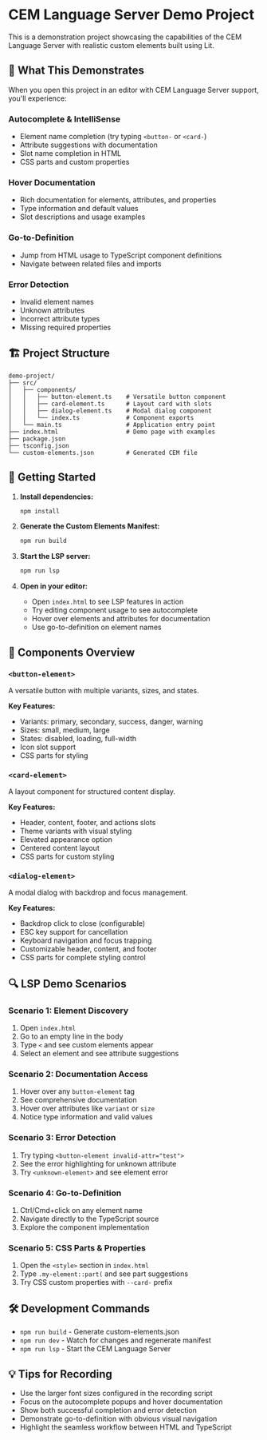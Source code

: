 # CEM Language Server Demo Project

This is a demonstration project showcasing the capabilities of the CEM Language Server with realistic custom elements built using Lit.

## 🎯 What This Demonstrates

When you open this project in an editor with CEM Language Server support, you'll experience:

### Autocomplete & IntelliSense
- Element name completion (try typing `<button-` or `<card-`)
- Attribute suggestions with documentation
- Slot name completion in HTML
- CSS parts and custom properties

### Hover Documentation
- Rich documentation for elements, attributes, and properties
- Type information and default values
- Slot descriptions and usage examples

### Go-to-Definition
- Jump from HTML usage to TypeScript component definitions
- Navigate between related files and imports

### Error Detection
- Invalid element names
- Unknown attributes
- Incorrect attribute types
- Missing required properties

## 🏗️ Project Structure

```
demo-project/
├── src/
│   ├── components/
│   │   ├── button-element.ts    # Versatile button component
│   │   ├── card-element.ts      # Layout card with slots
│   │   ├── dialog-element.ts    # Modal dialog component
│   │   └── index.ts             # Component exports
│   └── main.ts                  # Application entry point
├── index.html                   # Demo page with examples
├── package.json
├── tsconfig.json
└── custom-elements.json         # Generated CEM file
```

## 🚀 Getting Started

1. **Install dependencies:**
   ```bash
   npm install
   ```

2. **Generate the Custom Elements Manifest:**
   ```bash
   npm run build
   ```

3. **Start the LSP server:**
   ```bash
   npm run lsp
   ```

4. **Open in your editor:**
   - Open `index.html` to see LSP features in action
   - Try editing component usage to see autocomplete
   - Hover over elements and attributes for documentation
   - Use go-to-definition on element names

## 🎨 Components Overview

### `<button-element>`
A versatile button with multiple variants, sizes, and states.

**Key Features:**
- Variants: primary, secondary, success, danger, warning
- Sizes: small, medium, large
- States: disabled, loading, full-width
- Icon slot support
- CSS parts for styling

### `<card-element>`
A layout component for structured content display.

**Key Features:**
- Header, content, footer, and actions slots
- Theme variants with visual styling
- Elevated appearance option
- Centered content layout
- CSS parts for custom styling

### `<dialog-element>`
A modal dialog with backdrop and focus management.

**Key Features:**
- Backdrop click to close (configurable)
- ESC key support for cancellation
- Keyboard navigation and focus trapping
- Customizable header, content, and footer
- CSS parts for complete styling control

## 🔍 LSP Demo Scenarios

### Scenario 1: Element Discovery
1. Open `index.html`
2. Go to an empty line in the body
3. Type `<` and see custom elements appear
4. Select an element and see attribute suggestions

### Scenario 2: Documentation Access
1. Hover over any `button-element` tag
2. See comprehensive documentation
3. Hover over attributes like `variant` or `size`
4. Notice type information and valid values

### Scenario 3: Error Detection
1. Try typing `<button-element invalid-attr="test">`
2. See the error highlighting for unknown attribute
3. Try `<unknown-element>` and see element error

### Scenario 4: Go-to-Definition
1. Ctrl/Cmd+click on any element name
2. Navigate directly to the TypeScript source
3. Explore the component implementation

### Scenario 5: CSS Parts & Properties
1. Open the `<style>` section in `index.html`
2. Type `.my-element::part(` and see part suggestions
3. Try CSS custom properties with `--card-` prefix

## 🛠️ Development Commands

- `npm run build` - Generate custom-elements.json
- `npm run dev` - Watch for changes and regenerate manifest
- `npm run lsp` - Start the CEM Language Server

## 💡 Tips for Recording

- Use the larger font sizes configured in the recording script
- Focus on the autocomplete popups and hover documentation
- Show both successful completion and error detection
- Demonstrate go-to-definition with obvious visual navigation
- Highlight the seamless workflow between HTML and TypeScript